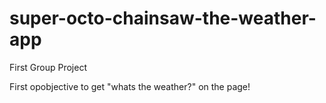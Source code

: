 # super-octo-chainsaw-the-weather-app
First Group Project


First opobjective to get "whats the weather?" on the page!

